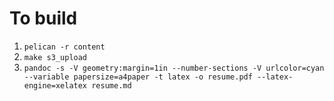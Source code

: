 # To build

1. `pelican -r content`
2. `make s3_upload`
3. `pandoc -s -V geometry:margin=1in --number-sections -V urlcolor=cyan --variable papersize=a4paper -t latex -o resume.pdf --latex-engine=xelatex resume.md`
